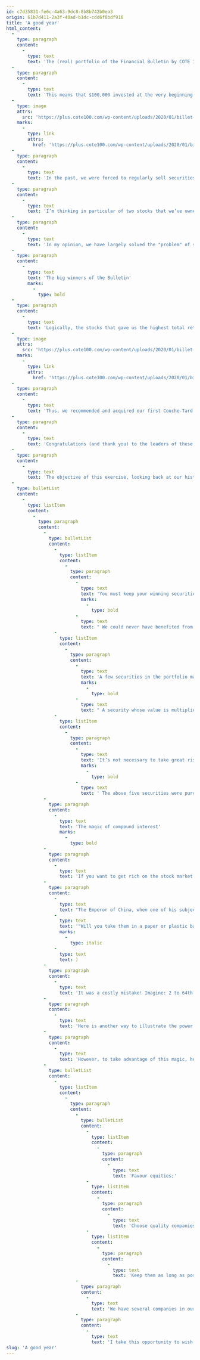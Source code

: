 ```yaml
---
id: c7d35831-fe6c-4a63-9dc8-8b8b742b0ea3
origin: 61b7d411-2a3f-40ad-b1dc-cdd6f8bdf916
title: 'A good year'
html_content:
  -
    type: paragraph
    content:
      -
        type: text
        text: 'The (real) portfolio of the Financial Bulletin by COTE 100 recorded a return of 17.9% in 2019. Since its inception in 1988, it has posted an annual compound return of 11.9%.'
  -
    type: paragraph
    content:
      -
        type: text
        text: 'This means that $100,000 invested at the very beginning would be worth almost $3.39 million today, more than 33 times the initial investment.'
  -
    type: image
    attrs:
      src: 'https://plus.cote100.com/wp-content/uploads/2020/01/billet-en-2.png'
    marks:
      -
        type: link
        attrs:
          href: 'https://plus.cote100.com/wp-content/uploads/2020/01/billet-en-2.png'
  -
    type: paragraph
    content:
      -
        type: text
        text: 'In the past, we were forced to regularly sell securities from the Financial Bulletin portfolio to make room for new recommendations to subscribers. In my opinion, this requirement has probably cost the portfolio returns. It’s better to keep your securities for a very long time and minimize transactions.'
  -
    type: paragraph
    content:
      -
        type: text
        text: 'I’m thinking in particular of two stocks that we’ve owned and sold: FactSet and ResMed. In the first case, we bought it in April 2013 at $91.30 and sold it in 2014 at $108.00 to make room for another security; it’s worth almost $267 today. The second was purchased in December 2013 for $49.06. We sold it in 2018 at $109.06 because we thought it was overvalued. It is now worth more than $155.'
  -
    type: paragraph
    content:
      -
        type: text
        text: 'In my opinion, we have largely solved the "problem" of selling securities to make room for others with the new COTE 100+ formula which now allows us to recommend stocks to subscribers without the obligation to buy them in the portfolio. Despite everything, we were able to keep certain securities for many years. The average portfolio security has been held for more than five years.'
  -
    type: paragraph
    content:
      -
        type: text
        text: 'The big winners of the Bulletin'
        marks:
          -
            type: bold
  -
    type: paragraph
    content:
      -
        type: text
        text: 'Logically, the stocks that gave us the highest total returns are the stocks we held the longest. Here they are:'
  -
    type: image
    attrs:
      src: 'https://plus.cote100.com/wp-content/uploads/2020/01/billet-en.png'
    marks:
      -
        type: link
        attrs:
          href: 'https://plus.cote100.com/wp-content/uploads/2020/01/billet-en.png'
  -
    type: paragraph
    content:
      -
        type: text
        text: 'Thus, we recommended and acquired our first Couche-Tard shares in January 2002, 17 years ago, at an adjusted cost of C$1.0329 per share, which explains our yield of 3,890% since our initial purchase. This means that the value of our initial investment has increased almost 40-fold. It should be noted that the returns on the securities shown in the table exclude the dividends we received from these companies. However, these are not negligible: for example, Couche-Tard now pays an annual dividend of C$0.50 per share, which represents 48.4% of our initial cost!'
  -
    type: paragraph
    content:
      -
        type: text
        text: 'Congratulations (and thank you) to the leaders of these five companies who have greatly enriched their shareholders over the past many years!'
  -
    type: paragraph
    content:
      -
        type: text
        text: 'The objective of this exercise, looking back at our historical returns and our biggest winners, is not to blow our own horns! It also serves, in my opinion, to remind and reinforce some crucial messages for investors (and for us) looking to get rich on the stock market.'
  -
    type: bulletList
    content:
      -
        type: listItem
        content:
          -
            type: paragraph
            content:
              -
                type: bulletList
                content:
                  -
                    type: listItem
                    content:
                      -
                        type: paragraph
                        content:
                          -
                            type: text
                            text: 'You must keep your winning securities over the very long term.'
                            marks:
                              -
                                type: bold
                          -
                            type: text
                            text: " We could never have benefited from Couche-Tard's performance if, since 2002, we sold it sporadically in the hope of buying it later at a lower price."
                  -
                    type: listItem
                    content:
                      -
                        type: paragraph
                        content:
                          -
                            type: text
                            text: 'A few securities in the portfolio make the difference.'
                            marks:
                              -
                                type: bold
                          -
                            type: text
                            text: " A security whose value is multiplied several times over several years will compensate for several losing securities in the portfolio. You don't always have to be right to win on the stock market! In baseball, a batter with a batting average of .300 or more is an exceptional player. It's a bit the same phenomenon on the stock market: an excellent investor only needs to be right more often than wrong to do well."
                  -
                    type: listItem
                    content:
                      -
                        type: paragraph
                        content:
                          -
                            type: text
                            text: 'It’s not necessary to take great risks to make great returns on the stock market.'
                            marks:
                              -
                                type: bold
                          -
                            type: text
                            text: ' The above five securities were purchased at reasonable valuation ratios. In each case, these companies were profitable, growing, and financially healthy. There is no need to invest in start-ups in the mining or biotechnology sectors to hit home runs over the long-term.'
              -
                type: paragraph
                content:
                  -
                    type: text
                    text: 'The magic of compound interest'
                    marks:
                      -
                        type: bold
              -
                type: paragraph
                content:
                  -
                    type: text
                    text: 'If you want to get rich on the stock market, you have to take full advantage of compound interest. On this subject, a story that I have often read illustrates the magic of compound interest.'
              -
                type: paragraph
                content:
                  -
                    type: text
                    text: "The Emperor of China, when one of his subjects invented the game of chess, was so happy that he offered to grant him the wish of his choice. However, the inventor's wish was simple: he wanted to be given a grain of rice for the first square of the chessboard, two for the second, four for the third and so on by doubling the number of grains to the last square of the board (there are 64). Without forethought, the emperor hastened to accede to this apparently very reasonable request. ("
                  -
                    type: text
                    text: '"Will you take them in a paper or plastic bag?"'
                    marks:
                      -
                        type: italic
                  -
                    type: text
                    text: )
              -
                type: paragraph
                content:
                  -
                    type: text
                    text: 'It was a costly mistake! Imagine: 2 to 64th power (264) is equivalent to 1,845e+19. In simple terms, about: 18,446,744,073,709,600,000 grains of rice, which would be more than enough to cover the surface of the Earth twice! (Instead of paying the inventor, the emperor decided to have his head cut off ...).'
              -
                type: paragraph
                content:
                  -
                    type: text
                    text: 'Here is another way to illustrate the power of compound interest: if, over the next 30 years, we manage to maintain the annual compound return of the Bulletin’s portfolio at 11.9%, the $100,000 invested in 1988 (worth $3.39 million today) would be worth the tidy sum of ... $95.2 million!'
              -
                type: paragraph
                content:
                  -
                    type: text
                    text: 'However, to take advantage of this magic, here is what I recommend to investors:'
              -
                type: bulletList
                content:
                  -
                    type: listItem
                    content:
                      -
                        type: paragraph
                        content:
                          -
                            type: bulletList
                            content:
                              -
                                type: listItem
                                content:
                                  -
                                    type: paragraph
                                    content:
                                      -
                                        type: text
                                        text: 'Favour equities;'
                              -
                                type: listItem
                                content:
                                  -
                                    type: paragraph
                                    content:
                                      -
                                        type: text
                                        text: 'Choose quality companies and buy them at a reasonable price;'
                              -
                                type: listItem
                                content:
                                  -
                                    type: paragraph
                                    content:
                                      -
                                        type: text
                                        text: 'Keep them as long as possible.'
                          -
                            type: paragraph
                            content:
                              -
                                type: text
                                text: 'We have several companies in our portfolio that I would qualify as “compound interest machines”. Our main task for many years to come will be to accompany them (and therefore keep them). We will also try to take advantage of sporadic opportunities to add some to the portfolio.'
                          -
                            type: paragraph
                            content:
                              -
                                type: text
                                text: 'I take this opportunity to wish you, on behalf of the entire COTE 100 team, a Happy New Year 2020! Above all, I wish you good health ... The rest will follow naturally.'
slug: 'A good year'
---
```


